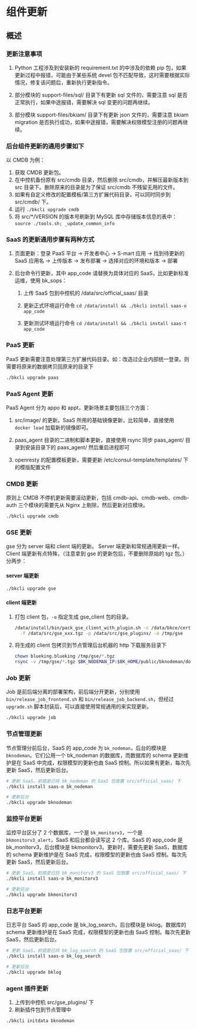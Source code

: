 # 组件更新

## 概述

### 更新注意事项

1. Python 工程涉及到安装新的 requirement.txt 的中涉及的依赖 pip 包，如果更新过程中报错，可能由于某些系统 devel 包不匹配导致，这时需要根据实际情况，修复该问题后，重新执行更新指令。

2. 部分模块的 support-files/sql/ 目录下有更新 sql 文件的，需要注意 sql 是否正常执行，如果中途报错，需要解决 sql 变更的问题再继续。

3. 部分模块 support-files/bkiam/ 目录下有更新 json 文件的，需要注意 bkiam migration 是否执行成功，如果中途报错，需要解决权限模型注册的问题再继续。

### 后台组件更新的通用步骤如下

以 CMDB 为例：

1. 获取 CMDB 更新包。
2. 在中控机备份原有 src/cmdb 目录，然后删除 src/cmdb，并解压最新版本到 src 目录下。删除原来的目录是为了保证 src/cmdb 不残留无用的文件。
3. 如果有自定义修改的配置模板/第三方扩展代码目录，可以同时同步到 src/cmdb/ 下。
4. 运行 `./bkcli upgrade cmdb`
5. 将 src/*/VERSION 的版本号刷新到 MySQL 库中存储版本信息的表中：`source ./tools.sh; _update_common_info`

### SaaS 的更新通用步骤有两种方式

1. 页面更新：登录 PaaS 平台 -> 开发者中心 -> S-mart 应用 -> 找到待更新的 SaaS 应用名 -> 上传版本 -> 发布部署 -> 选择对应的环境和版本 -> 部署

2. 后台命令行更新，其中 app_code 请替换为具体对应的 SaaS，比如更新标准运维，使用 bk_sops：

   1. 上传 SaaS 包到中控机的 /data/src/official_saas/ 目录

   2. 更新正式环境运行命令 `cd /data/install && ./bkcli install saas-o app_code`

   3. 更新测试环境运行命令 `cd /data/install && ./bkcli install saas-t app_code`

### PaaS 更新

PaaS 更新需要注意处理第三方扩展代码目录。如：改造过企业内部统一登录。则需要将原来的数据拷贝回原来的目录下

```bash
./bkcli upgrade paas 
```

### PaaS Agent 更新

PaaS Agent 分为 appo 和 appt，更新场景主要包括三个方面：

1. src/image/ 的更新。SaaS 所用的基础镜像更新，比较简单，直接使用 `docker load` 加载新的镜像即可。

2. paas_agent 目录的二进制和脚本更新，直接使用 rsync 同步 paas_agent/ 目录到安装目录下的 paas_agent/ 然后重启进程即可

3. openresty 的配置模板更新，需要更新 /etc/consul-template/templates/ 下的模版配置文件

### CMDB 更新

原则上 CMDB 不停机更新需要滚动更新，包括 cmdb-api、cmdb-web、cmdb-auth 三个模块的需要先从 Nginx 上剔除，然后更新对应模块。

```bash
./bkcli upgrade cmdb
```

### GSE 更新

gse 分为 server 端和 client 端的更新。 Server 端更新和常规通用更新一样。Client 端更新有点特殊，（注意拿到 gse 的更新包后，不要删除原始的 tgz 包。）分两步：

#### server 端更新

```bash
./bkcli upgrade gse
```

#### client 端更新

1. 打包 client 包，`-o` 指定生成 gse_client 包的目录。

   ```bash
   /data/install/bin/pack_gse_client_with_plugin.sh -c /data/bkce/cert \
     -f /data/src/gse_xxx.tgz -p /data/src/gse_plugins/ -o /tmp/gse
   ```

2. 将生成的 client 包拷贝到节点管理后台机器的 http 下载服务目录下

   ```bash
   chown blueking.blueking /tmp/gse/*.tgz
   rsync -v /tmp/gse/*.tgz $BK_NODEMAN_IP:$BK_HOME/public/bknodeman/download/
   ```

### Job 更新

Job 是前后端分离的部署架构，前后端分开更新，分别使用 `bin/release_job_frontend.sh` 和 `bin/release_job_backend.sh`，但经过 `upgrade.sh` 脚本封装后，可以直接使用常规通用的来实现更新。

```bash
./bkcli upgrade job
```

### 节点管理更新

节点管理分前后台，SaaS 的 app_code 为 `bk_nodeman`，后台的模块是 `bknodeman`。它们公用一个 bk_nodeman 的数据库，而数据库的 schema 更新维护是在 SaaS 中完成，权限模型的更新也由 SaaS 控制。所以如果有更新，每次先更新 SaaS，然后更新后台。

```bash
# 更新 SaaS。前提是已将 bk_nodeman 的 SaaS 包放置 src/official_saas/ 下
./bkcli install saas-o bk_nodeman

# 更新后台
./bkcli upgrade bknodeman
```

### 监控平台更新

监控平台区分了 2 个数据库，一个是 `bk_monitorv3`，一个是 `bkmonitorv3_alert`，SaaS 和后台都会读写这 2 个库。SaaS 的 app_code 是 bk_monitorv3，后台模块是 bkmonitorv3。更新时，需要先更新 SaaS，数据库的 schema 更新维护是在 SaaS 完成，权限模型的更新也由 SaaS 控制。每次先更新 SaaS，然后更新后台。

```bash
# 更新 SaaS。前提是已将 bk_monitorv3 的 SaaS 包放置 src/official_saas/ 下
./bkcli install saas-o bk_monitorv3

# 更新后台
./bkcli upgrade bkmonitorv3
```

### 日志平台更新

日志平台 SaaS 的 app_code 是 bk_log_search，后台模块是 bklog。数据库的 schema 更新维护是在 SaaS 完成，权限模型的更新也由 SaaS 控制。每次先更新 SaaS，然后更新后台。

```bash
# 更新 SaaS。前提是已将 bk_log_search 的 SaaS 包放置 src/official_saas/ 下
./bkcli install saas-o bk_log_search

# 更新后台
./bkcli upgrade bklog
```

### agent 插件更新

1. 上传到中控机 src/gse_plugins/ 下
2. 刷新插件包到节点管理中
```bash
./bkcli initdata bknodeman
```